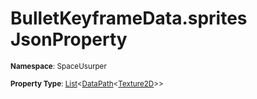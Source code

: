 # BulletKeyframeData.sprites JsonProperty

<small>**Namespace**: SpaceUsurper</small>

<small>**Property Type**: [List](https://docs.microsoft.com/en-us/dotnet/api/system.collections.generic.list-1?view=netframework-4.5)&lt;[DataPath](../DataPath-1.md)&lt;[Texture2D](https://docs.unity3d.com/ScriptReference/Texture2D.html)&gt;&gt;</small>

